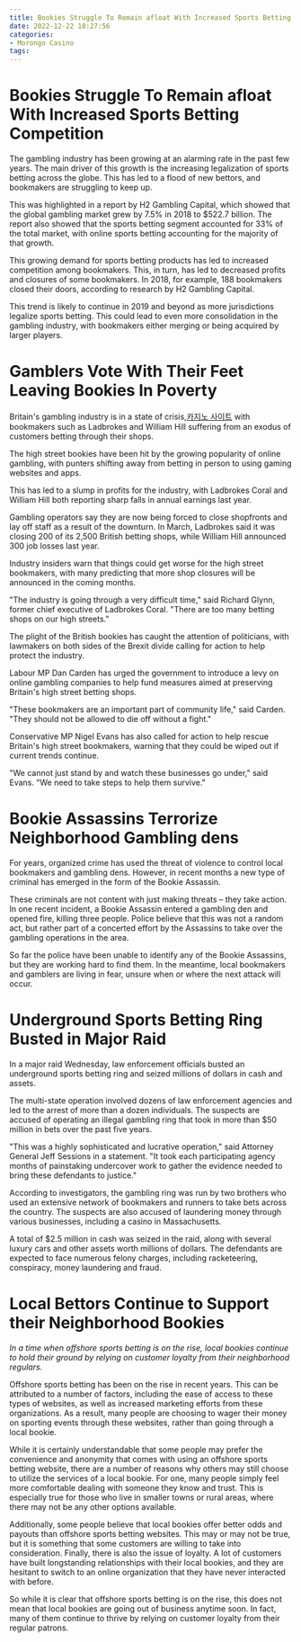 ```yaml
---
title: Bookies Struggle To Remain afloat With Increased Sports Betting Competition
date: 2022-12-22 18:27:56
categories:
- Morongo Casino
tags:
---
```



#  Bookies Struggle To Remain afloat With Increased Sports Betting Competition

The gambling industry has been growing at an alarming rate in the past few years. The main driver of this growth is the increasing legalization of sports betting across the globe. This has led to a flood of new bettors, and bookmakers are struggling to keep up.

This was highlighted in a report by H2 Gambling Capital, which showed that the global gambling market grew by 7.5% in 2018 to $522.7 billion. The report also showed that the sports betting segment accounted for 33% of the total market, with online sports betting accounting for the majority of that growth.

This growing demand for sports betting products has led to increased competition among bookmakers. This, in turn, has led to decreased profits and closures of some bookmakers. In 2018, for example, 188 bookmakers closed their doors, according to research by H2 Gambling Capital.

This trend is likely to continue in 2019 and beyond as more jurisdictions legalize sports betting. This could lead to even more consolidation in the gambling industry, with bookmakers either merging or being acquired by larger players.

#  Gamblers Vote With Their Feet Leaving Bookies In Poverty

Britain's gambling industry is in a state of crisis,[카지노 사이트](https://choegocasino.com/) with bookmakers such as Ladbrokes and William Hill suffering from an exodus of customers betting through their shops.

The high street bookies have been hit by the growing popularity of online gambling, with punters shifting away from betting in person to using gaming websites and apps.

This has led to a slump in profits for the industry, with Ladbrokes Coral and William Hill both reporting sharp falls in annual earnings last year.

Gambling operators say they are now being forced to close shopfronts and lay off staff as a result of the downturn. In March, Ladbrokes said it was closing 200 of its 2,500 British betting shops, while William Hill announced 300 job losses last year.

Industry insiders warn that things could get worse for the high street bookmakers, with many predicting that more shop closures will be announced in the coming months.

"The industry is going through a very difficult time," said Richard Glynn, former chief executive of Ladbrokes Coral. "There are too many betting shops on our high streets."

The plight of the British bookies has caught the attention of politicians, with lawmakers on both sides of the Brexit divide calling for action to help protect the industry.

Labour MP Dan Carden has urged the government to introduce a levy on online gambling companies to help fund measures aimed at preserving Britain's high street betting shops.

"These bookmakers are an important part of community life," said Carden. "They should not be allowed to die off without a fight."

Conservative MP Nigel Evans has also called for action to help rescue Britain's high street bookmakers, warning that they could be wiped out if current trends continue.

"We cannot just stand by and watch these businesses go under," said Evans. "We need to take steps to help them survive."

#  Bookie Assassins Terrorize Neighborhood Gambling dens

For years, organized crime has used the threat of violence to control local bookmakers and gambling dens. However, in recent months a new type of criminal has emerged in the form of the Bookie Assassin.

These criminals are not content with just making threats – they take action. In one recent incident, a Bookie Assassin entered a gambling den and opened fire, killing three people. Police believe that this was not a random act, but rather part of a concerted effort by the Assassins to take over the gambling operations in the area.

So far the police have been unable to identify any of the Bookie Assassins, but they are working hard to find them. In the meantime, local bookmakers and gamblers are living in fear, unsure when or where the next attack will occur.

#  Underground Sports Betting Ring Busted in Major Raid 

In a major raid Wednesday, law enforcement officials busted an underground sports betting ring and seized millions of dollars in cash and assets.

The multi-state operation involved dozens of law enforcement agencies and led to the arrest of more than a dozen individuals. The suspects are accused of operating an illegal gambling ring that took in more than $50 million in bets over the past five years.

"This was a highly sophisticated and lucrative operation," said Attorney General Jeff Sessions in a statement. "It took each participating agency months of painstaking undercover work to gather the evidence needed to bring these defendants to justice."

According to investigators, the gambling ring was run by two brothers who used an extensive network of bookmakers and runners to take bets across the country. The suspects are also accused of laundering money through various businesses, including a casino in Massachusetts.

A total of $2.5 million in cash was seized in the raid, along with several luxury cars and other assets worth millions of dollars. The defendants are expected to face numerous felony charges, including racketeering, conspiracy, money laundering and fraud.

#  Local Bettors Continue to Support their Neighborhood Bookies

_In a time when offshore sports betting is on the rise, local bookies continue to hold their ground by relying on customer loyalty from their neighborhood regulars._

Offshore sports betting has been on the rise in recent years. This can be attributed to a number of factors, including the ease of access to these types of websites, as well as increased marketing efforts from these organizations. As a result, many people are choosing to wager their money on sporting events through these websites, rather than going through a local bookie.

While it is certainly understandable that some people may prefer the convenience and anonymity that comes with using an offshore sports betting website, there are a number of reasons why others may still choose to utilize the services of a local bookie. For one, many people simply feel more comfortable dealing with someone they know and trust. This is especially true for those who live in smaller towns or rural areas, where there may not be any other options available.

Additionally, some people believe that local bookies offer better odds and payouts than offshore sports betting websites. This may or may not be true, but it is something that some customers are willing to take into consideration. Finally, there is also the issue of loyalty. A lot of customers have built longstanding relationships with their local bookies, and they are hesitant to switch to an online organization that they have never interacted with before.

So while it is clear that offshore sports betting is on the rise, this does not mean that local bookies are going out of business anytime soon. In fact, many of them continue to thrive by relying on customer loyalty from their regular patrons.